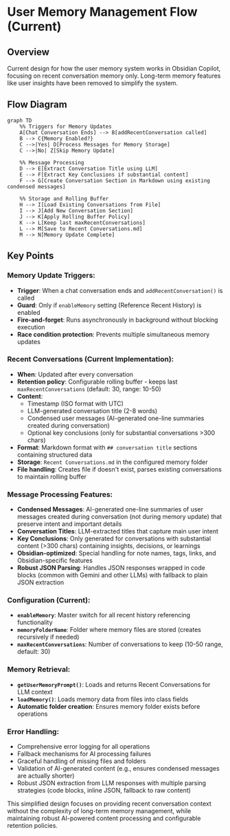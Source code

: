 # User Memory Management Flow (Current)

## Overview

Current design for how the user memory system works in Obsidian Copilot, focusing on recent conversation memory only. Long-term memory features like user insights have been removed to simplify the system.

## Flow Diagram

```mermaid
graph TD
    %% Triggers for Memory Updates
    A[Chat Conversation Ends] --> B[addRecentConversation called]
    B --> C{Memory Enabled?}
    C -->|Yes| D[Process Messages for Memory Storage]
    C -->|No| Z[Skip Memory Update]

    %% Message Processing
    D --> E[Extract Conversation Title using LLM]
    E --> F[Extract Key Conclusions if substantial content]
    F --> G[Create Conversation Section in Markdown using existing condensed messages]

    %% Storage and Rolling Buffer
    H --> I[Load Existing Conversations from File]
    I --> J[Add New Conversation Section]
    J --> K[Apply Rolling Buffer Policy]
    K --> L[Keep last maxRecentConversations]
    L --> M[Save to Recent Conversations.md]
    M --> N[Memory Update Complete]
```

## Key Points

### Memory Update Triggers:

- **Trigger**: When a chat conversation ends and `addRecentConversation()` is called
- **Guard**: Only if `enableMemory` setting (Reference Recent History) is enabled
- **Fire-and-forget**: Runs asynchronously in background without blocking execution
- **Race condition protection**: Prevents multiple simultaneous memory updates

### Recent Conversations (Current Implementation):

- **When**: Updated after every conversation
- **Retention policy**: Configurable rolling buffer - keeps last `maxRecentConversations` (default: 30, range: 10-50)
- **Content**:
  - Timestamp (ISO format with UTC)
  - LLM-generated conversation title (2-8 words)
  - Condensed user messages (AI-generated one-line summaries created during conversation)
  - Optional key conclusions (only for substantial conversations >300 chars)
- **Format**: Markdown format with `## conversation title` sections containing structured data
- **Storage**: `Recent Conversations.md` in the configured memory folder
- **File handling**: Creates file if doesn't exist, parses existing conversations to maintain rolling buffer

### Message Processing Features:

- **Condensed Messages**: AI-generated one-line summaries of user messages created during conversation (not during memory update) that preserve intent and important details
- **Conversation Titles**: LLM-extracted titles that capture main user intent
- **Key Conclusions**: Only generated for conversations with substantial content (>300 chars) containing insights, decisions, or learnings
- **Obsidian-optimized**: Special handling for note names, tags, links, and Obsidian-specific features
- **Robust JSON Parsing**: Handles JSON responses wrapped in code blocks (common with Gemini and other LLMs) with fallback to plain JSON extraction

### Configuration (Current):

- **`enableMemory`**: Master switch for all recent history referencing functionality
- **`memoryFolderName`**: Folder where memory files are stored (creates recursively if needed)
- **`maxRecentConversations`**: Number of conversations to keep (10-50 range, default: 30)

### Memory Retrieval:

- **`getUserMemoryPrompt()`**: Loads and returns Recent Conversations for LLM context
- **`loadMemory()`**: Loads memory data from files into class fields
- **Automatic folder creation**: Ensures memory folder exists before operations

### Error Handling:

- Comprehensive error logging for all operations
- Fallback mechanisms for AI processing failures
- Graceful handling of missing files and folders
- Validation of AI-generated content (e.g., ensures condensed messages are actually shorter)
- Robust JSON extraction from LLM responses with multiple parsing strategies (code blocks, inline JSON, fallback to raw content)

This simplified design focuses on providing recent conversation context without the complexity of long-term memory management, while maintaining robust AI-powered content processing and configurable retention policies.
